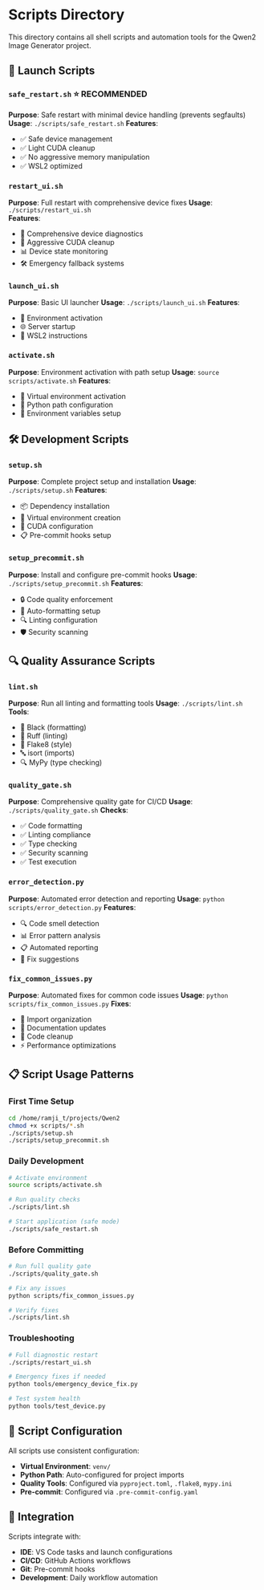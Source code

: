 # Scripts Directory

This directory contains all shell scripts and automation tools for the Qwen2 Image Generator project.

## 🚀 **Launch Scripts**

### `safe_restart.sh` ⭐ **RECOMMENDED**
**Purpose**: Safe restart with minimal device handling (prevents segfaults)
**Usage**: `./scripts/safe_restart.sh`
**Features**:
- ✅ Safe device management
- ✅ Light CUDA cleanup
- ✅ No aggressive memory manipulation
- ✅ WSL2 optimized

### `restart_ui.sh`
**Purpose**: Full restart with comprehensive device fixes
**Usage**: `./scripts/restart_ui.sh`  
**Features**:
- 🔧 Comprehensive device diagnostics
- 🧹 Aggressive CUDA cleanup
- 📊 Device state monitoring
- 🛠️ Emergency fallback systems

### `launch_ui.sh`
**Purpose**: Basic UI launcher
**Usage**: `./scripts/launch_ui.sh`
**Features**:
- 🐍 Environment activation
- 🌐 Server startup
- 📝 WSL2 instructions

### `activate.sh`
**Purpose**: Environment activation with path setup
**Usage**: `source scripts/activate.sh`
**Features**:
- 🐍 Virtual environment activation
- 📂 Python path configuration
- 🔧 Environment variables setup

## 🛠️ **Development Scripts**

### `setup.sh`
**Purpose**: Complete project setup and installation
**Usage**: `./scripts/setup.sh`
**Features**:
- 📦 Dependency installation
- 🐍 Virtual environment creation
- 🔧 CUDA configuration
- 📋 Pre-commit hooks setup

### `setup_precommit.sh`
**Purpose**: Install and configure pre-commit hooks
**Usage**: `./scripts/setup_precommit.sh`
**Features**:
- 🔒 Code quality enforcement
- 🧹 Auto-formatting setup
- 🔍 Linting configuration
- 🛡️ Security scanning

## 🔍 **Quality Assurance Scripts**

### `lint.sh`
**Purpose**: Run all linting and formatting tools
**Usage**: `./scripts/lint.sh`
**Tools**:
- 🖤 Black (formatting)
- 🦀 Ruff (linting)
- 📏 Flake8 (style)
- 🔤 isort (imports)
- 🔍 MyPy (type checking)

### `quality_gate.sh`
**Purpose**: Comprehensive quality gate for CI/CD
**Usage**: `./scripts/quality_gate.sh`
**Checks**:
- ✅ Code formatting
- ✅ Linting compliance
- ✅ Type checking
- ✅ Security scanning
- ✅ Test execution

### `error_detection.py`
**Purpose**: Automated error detection and reporting
**Usage**: `python scripts/error_detection.py`
**Features**:
- 🔍 Code smell detection
- 📊 Error pattern analysis
- 📋 Automated reporting
- 🔧 Fix suggestions

### `fix_common_issues.py`
**Purpose**: Automated fixes for common code issues
**Usage**: `python scripts/fix_common_issues.py`
**Fixes**:
- 🔧 Import organization
- 📝 Documentation updates
- 🧹 Code cleanup
- ⚡ Performance optimizations

## 📋 **Script Usage Patterns**

### **First Time Setup**
```bash
cd /home/ramji_t/projects/Qwen2
chmod +x scripts/*.sh
./scripts/setup.sh
./scripts/setup_precommit.sh
```

### **Daily Development**
```bash
# Activate environment
source scripts/activate.sh

# Run quality checks
./scripts/lint.sh

# Start application (safe mode)
./scripts/safe_restart.sh
```

### **Before Committing**
```bash
# Run full quality gate
./scripts/quality_gate.sh

# Fix any issues
python scripts/fix_common_issues.py

# Verify fixes
./scripts/lint.sh
```

### **Troubleshooting**
```bash
# Full diagnostic restart
./scripts/restart_ui.sh

# Emergency fixes if needed
python tools/emergency_device_fix.py

# Test system health
python tools/test_device.py
```

## 🔧 **Script Configuration**

All scripts use consistent configuration:
- **Virtual Environment**: `venv/`
- **Python Path**: Auto-configured for project imports
- **Quality Tools**: Configured via `pyproject.toml`, `.flake8`, `mypy.ini`
- **Pre-commit**: Configured via `.pre-commit-config.yaml`

## 🚀 **Integration**

Scripts integrate with:
- **IDE**: VS Code tasks and launch configurations
- **CI/CD**: GitHub Actions workflows
- **Git**: Pre-commit hooks
- **Development**: Daily workflow automation